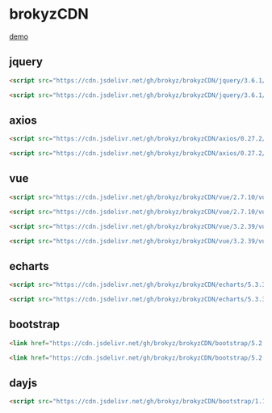 

# brokyzCDN 

[demo](https://brokyz.github.io/brokyzCDN/)

## jquery

```html
<script src="https://cdn.jsdelivr.net/gh/brokyz/brokyzCDN/jquery/3.6.1/jquery.js"></script>
```

```html
<script src="https://cdn.jsdelivr.net/gh/brokyz/brokyzCDN/jquery/3.6.1/jquery.min.js"></script>
```

## axios

```html
<script src="https://cdn.jsdelivr.net/gh/brokyz/brokyzCDN/axios/0.27.2/axios.js"></script>
```

```html
<script src="https://cdn.jsdelivr.net/gh/brokyz/brokyzCDN/axios/0.27.2/axios.min.js"></script>
```

## vue

```html
<script src="https://cdn.jsdelivr.net/gh/brokyz/brokyzCDN/vue/2.7.10/vue.js"></script>
```

```html
<script src="https://cdn.jsdelivr.net/gh/brokyz/brokyzCDN/vue/2.7.10/vue.min.js"></script>
```

```html
<script src="https://cdn.jsdelivr.net/gh/brokyz/brokyzCDN/vue/3.2.39/vue.js"></script>
```

```html
<script src="https://cdn.jsdelivr.net/gh/brokyz/brokyzCDN/vue/3.2.39/vue.min.js"></script>
```

## echarts

```html
<script src="https://cdn.jsdelivr.net/gh/brokyz/brokyzCDN/echarts/5.3.33/echarts.js"></script>
```

```html
<script src="https://cdn.jsdelivr.net/gh/brokyz/brokyzCDN/echarts/5.3.33/echarts.min.js"></script>
```

## bootstrap

```html
<link href="https://cdn.jsdelivr.net/gh/brokyz/brokyzCDN/bootstrap/5.2.1/bootstrap.css" rel="stylesheet">
```

```html
<link href="https://cdn.jsdelivr.net/gh/brokyz/brokyzCDN/bootstrap/5.2.1/bootstrap.min.css" rel="stylesheet">
```

## dayjs

```html
<script src="https://cdn.jsdelivr.net/gh/brokyz/brokyzCDN/bootstrap/1.11.5/dayjs.min.js"></script>
```

